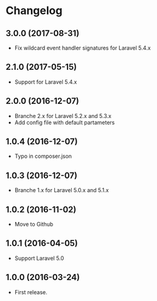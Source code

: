 Changelog
=========

3.0.0 (2017-08-31)
------------------

- Fix wildcard event handler signatures for Laravel 5.4.x

2.1.0 (2017-05-15)
------------------

- Support for Laravel 5.4.x

2.0.0 (2016-12-07)
------------------

- Branche 2.x for Laravel 5.2.x and 5.3.x
- Add config file with default partameters

1.0.4 (2016-12-07)
------------------

- Typo in composer.json

1.0.3 (2016-12-07)
------------------

- Branche 1.x for Laravel 5.0.x and 5.1.x

1.0.2 (2016-11-02)
------------------

- Move to Github

1.0.1 (2016-04-05)
------------------

- Support Laravel 5.0

1.0.0 (2016-03-24)
------------------

- First release.
